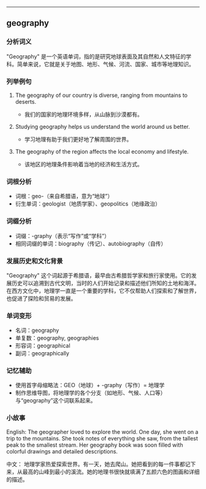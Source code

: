 
---------------
## geography
### 分析词义
"Geography" 是一个英语单词，指的是研究地球表面及其自然和人文特征的学科。简单来说，它就是关于地图、地形、气候、河流、国家、城市等地理知识。

### 列举例句
1. The geography of our country is diverse, ranging from mountains to deserts.
   - 我们的国家的地理环境多样，从山脉到沙漠都有。
   
2. Studying geography helps us understand the world around us better.
   - 学习地理有助于我们更好地了解周围的世界。
   
3. The geography of the region affects the local economy and lifestyle.
   - 该地区的地理条件影响着当地的经济和生活方式。

### 词根分析
- 词根：geo-（来自希腊语，意为“地球”）
- 衍生单词：geologist（地质学家）、geopolitics（地缘政治）

### 词缀分析
- 词缀：-graphy（表示“写作”或“学科”）
- 相同词缀的单词：biography（传记）、autobiography（自传）

### 发展历史和文化背景
"Geography" 这个词起源于希腊语，最早由古希腊哲学家和旅行家使用。它的发展历史可以追溯到古代文明，当时的人们开始记录和描述他们所知的土地和海洋。在西方文化中，地理学一直是一个重要的学科，它不仅帮助人们探索和了解世界，也促进了探险和贸易的发展。

### 单词变形
- 名词：geography
- 单复数：geography, geographies
- 形容词：geographical
- 副词：geographically

### 记忆辅助
- 使用首字母缩略法：GEO（地球）+ -graphy（写作）= 地理学
- 制作思维导图，将地理学的各个分支（如地形、气候、人口等）与“geography”这个词联系起来。

### 小故事
English: 
The geographer loved to explore the world. One day, she went on a trip to the mountains. She took notes of everything she saw, from the tallest peak to the smallest stream. Her geography book was soon filled with colorful drawings and detailed descriptions.

中文：
地理学家热爱探索世界。有一天，她去爬山。她把看到的每一件事都记下来，从最高的山峰到最小的溪流。她的地理书很快就填满了五颜六色的图画和详细的描述。

